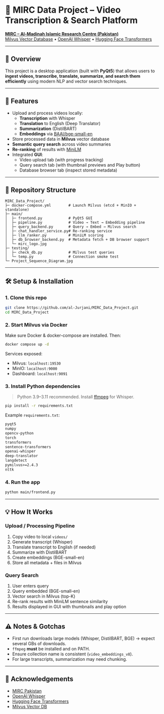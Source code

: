 # 🎥 MIRC Data Project – Video Transcription & Search Platform

[**MIRC – Al-Madinah Islamic Research Centre (Pakistan)**](https://mirc.org.pk/)  
[Milvus Vector Database](https://milvus.io/) • [OpenAI Whisper](https://github.com/openai/whisper) • [Hugging Face Transformers](https://huggingface.co/transformers/)  

---

## 📌 Overview
This project is a desktop application (built with **PyQt5**) that allows users to **ingest videos, transcribe, translate, summarize, and search them efficiently** using modern NLP and vector search techniques.

---

## 🚀 Features
- Upload and process videos locally:
  - **Transcription** with Whisper
  - **Translation** to English (Deep Translator)
  - **Summarization** (DistilBART)
  - **Embeddings** via [BAAI/bge-small-en](https://huggingface.co/BAAI/bge-small-en)
- Store processed data in **Milvus** vector database
- **Semantic query search** across video summaries
- **Re-ranking** of results with [MiniLM](https://huggingface.co/sentence-transformers/all-MiniLM-L6-v2)
- Integrated **GUI**:
  - Video upload tab (with progress tracking)
  - Query search tab (with thumbnail previews and Play button)
  - Database browser tab (inspect stored metadata)

---

## 📂 Repository Structure
```
MIRC_Data_Project/
├─ docker-compose.yml        # Launch Milvus (etcd + MinIO + standalone)
├─ main/
│  ├─ frontend.py            # PyQt5 GUI
│  ├─ pipeline.py            # Video → Text → Embedding pipeline
│  ├─ query_backend.py       # Query → Embed → Milvus search
│  ├─ chat_handler_service.py# Re-ranking service
│  ├─ llm_ranker.py          # MiniLM scoring
│  ├─ db_browser_backend.py  # Metadata fetch + DB browser support
│  └─ mirc_logo.jpg
├─ testing/
│  ├─ check_db.py            # Milvus test queries
│  └─ temp.py                # Connection smoke test
└─ Project_Sequence_Diagram.jpg
```

---

## 🛠️ Setup & Installation

### 1. Clone this repo
```bash
git clone https://github.com/al-Jurjani/MIRC_Data_Project.git
cd MIRC_Data_Project
```

### 2. Start Milvus via Docker
Make sure Docker & docker-compose are installed. Then:
```bash
docker compose up -d
```
Services exposed:
- Milvus: `localhost:19530`
- MinIO: `localhost:9000`
- Dashboard: `localhost:9091`

### 3. Install Python dependencies
> Python 3.9–3.11 recommended. Install [ffmpeg](https://ffmpeg.org/) for Whisper.
```bash
pip install -r requirements.txt
```

Example `requirements.txt`:
```txt
pyqt5
numpy
opencv-python
torch
transformers
sentence-transformers
openai-whisper
deep-translator
langdetect
pymilvus>=2.4.3
nltk
```

### 4. Run the app
```bash
python main/frontend.py
```

---

## 💡 How It Works

### Upload / Processing Pipeline
1. Copy video to local `videos/`
2. Generate transcript (Whisper)
3. Translate transcript to English (if needed)
4. Summarize with DistilBART
5. Create embeddings (BGE-small-en)
6. Store all metadata + files in Milvus

### Query Search
1. User enters query
2. Query embedded (BGE-small-en)
3. Vector search in Milvus (top-K)
4. Re-rank results with MiniLM sentence similarity
5. Results displayed in GUI with thumbnails and play option

---

## ⚠️ Notes & Gotchas
- First run downloads large models (Whisper, DistilBART, BGE) → expect several GBs of downloads.
- `ffmpeg` **must** be installed and on PATH.
- Ensure collection name is consistent (`video_embeddings_v8`).
- For large transcripts, summarization may need chunking.

---

## 🤝 Acknowledgements
- [MIRC Pakistan](https://mirc.org.pk/)
- [OpenAI Whisper](https://github.com/openai/whisper)
- [Hugging Face Transformers](https://huggingface.co/transformers)
- [Milvus Vector DB](https://milvus.io/)
